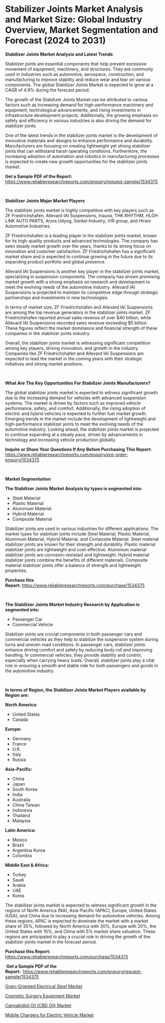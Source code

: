 <p><h1>Stabilizer Joints Market Analysis and Market Size: Global Industry Overview, Market Segmentation and Forecast (2024 to 2031)</h1></p><p><strong>Stabilizer Joints Market Analysis and Latest Trends</strong></p>
<p><p>Stabilizer joints are essential components that help prevent excessive movement of equipment, machinery, and structures. They are commonly used in industries such as automotive, aerospace, construction, and manufacturing to improve stability and reduce wear and tear on various components. The global Stabilizer Joints Market is expected to grow at a CAGR of 4.9% during the forecast period.</p><p>The growth of the Stabilizer Joints Market can be attributed to various factors such as increasing demand for high-performance machinery and equipment, technological advancements, and rising investments in infrastructure development projects. Additionally, the growing emphasis on safety and efficiency in various industries is also driving the demand for stabilizer joints.</p><p>One of the latest trends in the stabilizer joints market is the development of innovative materials and designs to enhance performance and durability. Manufacturers are focusing on creating lightweight yet strong stabilizer joints that can withstand harsh operating conditions. Furthermore, the increasing adoption of automation and robotics in manufacturing processes is expected to create new growth opportunities for the stabilizer joints market.</p></p>
<p><strong>Get a Sample PDF of the Report:&nbsp;</strong> <a href="https://www.reliableresearchreports.com/enquiry/request-sample/1534375">https://www.reliableresearchreports.com/enquiry/request-sample/1534375</a></p>
<p>&nbsp;</p>
<p><strong>Stabilizer Joints Major Market Players</strong></p>
<p><p>The stabilizer joints market is highly competitive with key players such as ZF Friedrichshafen, Allevard IAI Suspensions, Inauxa, THK RHYTHM, HLGH LINK AUTO PARTS, Arora Udyog, Sankei Industry, VIR group, and Hirani Automotive Industries. </p><p>ZF Friedrichshafen is a leading player in the stabilizer joints market, known for its high-quality products and advanced technologies. The company has seen steady market growth over the years, thanks to its strong focus on innovation and customer satisfaction. ZF Friedrichshafen has a significant market share and is expected to continue growing in the future due to its expanding product portfolio and global presence.</p><p>Allevard IAI Suspensions is another key player in the stabilizer joints market, specializing in suspension components. The company has shown promising market growth with a strong emphasis on research and development to meet the evolving needs of the automotive industry. Allevard IAI Suspensions is projected to maintain its competitive edge through strategic partnerships and investments in new technologies.</p><p>In terms of market size, ZF Friedrichshafen and Allevard IAI Suspensions are among the top revenue generators in the stabilizer joints market. ZF Friedrichshafen reported annual sales revenue of over $40 billion, while Allevard IAI Suspensions recorded sales revenue exceeding $5 billion. These figures reflect the market dominance and financial strength of these companies in the stabilizer joints industry.</p><p>Overall, the stabilizer joints market is witnessing significant competition among key players, driving innovation, and growth in the industry. Companies like ZF Friedrichshafen and Allevard IAI Suspensions are expected to lead the market in the coming years with their strategic initiatives and strong market positions.</p></p>
<p>&nbsp;</p>
<p><strong>What Are The Key Opportunities For Stabilizer Joints Manufacturers?</strong></p>
<p><p>The global stabilizer joints market is expected to witness significant growth due to the increasing demand for vehicles with advanced suspension systems. The market is driven by factors such as improved vehicle performance, safety, and comfort. Additionally, the rising adoption of electric and hybrid vehicles is expected to further fuel market growth. Emerging trends in the market include the development of lightweight and high-performance stabilizer joints to meet the evolving needs of the automotive industry. Looking ahead, the stabilizer joints market is projected to continue expanding at a steady pace, driven by advancements in technology and increasing vehicle production globally.</p></p>
<p><strong>Inquire or Share Your Questions If Any Before Purchasing This Report:</strong> <a href="https://www.reliableresearchreports.com/enquiry/pre-order-enquiry/1534375">https://www.reliableresearchreports.com/enquiry/pre-order-enquiry/1534375</a></p>
<p>&nbsp;</p>
<p><strong>Market Segmentation</strong></p>
<p><strong>The Stabilizer Joints Market Analysis by types is segmented into:</strong></p>
<p><ul><li>Steel Material</li><li>Plastic Material</li><li>Aluminium Material</li><li>Hybrid Material</li><li>Composite Material</li></ul></p>
<p><p>Stabilizer joints are used in various industries for different applications. The market types for stabilizer joints include Steel Material, Plastic Material, Aluminium Material, Hybrid Material, and Composite Material. Steel material stabilizer joints are known for their strength and durability. Plastic material stabilizer joints are lightweight and cost-effective. Aluminium material stabilizer joints are corrosion-resistant and lightweight. Hybrid material stabilizer joints combine the benefits of different materials. Composite material stabilizer joints offer a balance of strength and lightweight properties.</p></p>
<p><strong>Purchase this Report:&nbsp;</strong><a href="https://www.reliableresearchreports.com/purchase/1534375">https://www.reliableresearchreports.com/purchase/1534375</a></p>
<p>&nbsp;</p>
<p><strong>The Stabilizer Joints Market Industry Research by Application is segmented into:</strong></p>
<p><ul><li>Passenger Car</li><li>Commercial Vehicle</li></ul></p>
<p><p>Stabilizer joints are crucial components in both passenger cars and commercial vehicles as they help to stabilize the suspension system during turns and uneven road conditions. In passenger cars, stabilizer joints enhance driving comfort and safety by reducing body roll and improving handling. In commercial vehicles, they provide stability and control, especially when carrying heavy loads. Overall, stabilizer joints play a vital role in ensuring a smooth and stable ride for both passengers and goods in the automotive industry.</p></p>
<p>&nbsp;</p>
<p><strong>In terms of Region, the Stabilizer Joints Market Players available by Region are:</strong></p>
<p>
    <p> <strong> North America: </strong>
        <ul>
            <li>United States</li>
            <li>Canada</li>
        </ul>
        </p> 
    <p> <strong> Europe: </strong>
        <ul>
            <li>Germany</li>
            <li>France</li>
            <li>U.K.</li>
            <li>Italy</li>
            <li>Russia</li>
        </ul>
        </p> 
    <p> <strong> Asia-Pacific: </strong>
        <ul>
            <li>China</li>
            <li>Japan</li>
            <li>South Korea</li>
            <li>India</li>
            <li>Australia</li>
            <li>China Taiwan</li>
            <li>Indonesia</li>
            <li>Thailand</li>
            <li>Malaysia</li>
        </ul>
        </p> 
    <p> <strong> Latin America: </strong>
        <ul>
            <li>Mexico</li>
            <li>Brazil</li>
            <li>Argentina Korea</li>
            <li>Colombia</li>
        </ul>
        </p> 
    <p> <strong> Middle East & Africa: </strong>
        <ul>
            <li>Turkey</li>
            <li>Saudi</li>
            <li>Arabia</li>
            <li>UAE</li>
            <li>Korea</li>
        </ul>
    </p>
    </p>
<p><p>The stabilizer joints market is expected to witness significant growth in the regions of North America (NA), Asia-Pacific (APAC), Europe, United States (USA), and China due to increasing demand for automotive vehicles. Among these regions, APAC is expected to dominate the market with a market share of 35%, followed by North America with 30%, Europe with 20%, the United States with 10%, and China with 5% market share valuation. These regions are anticipated to play a crucial role in driving the growth of the stabilizer joints market in the forecast period.</p></p>
<p><strong>Purchase this Report: </strong><a href="https://www.reliableresearchreports.com/purchase/1534375">https://www.reliableresearchreports.com/purchase/1534375</a></p>
<p>&nbsp;<strong>Get a Sample PDF of the Report:&nbsp;&nbsp;</strong><a href="https://www.reliableresearchreports.com/enquiry/request-sample/1534375">https://www.reliableresearchreports.com/enquiry/request-sample/1534375</a></p>
<p><strong></strong></p>
<p><p><a href="https://view.publitas.com/reportprime-1/grain-oriented-electrical-steel-market-size-global-industry-overview-market-segmentation-and-forecast-2023-to-2030/">Grain-Oriented Electrical Steel Market</a></p><p><a href="https://iodized-pantydraco-05c.notion.site/Global-Cosmetic-Surgery-Equipment-Market-by-Types-Applications-and-Major-Players-with-Regional-Gr-bef38c9157c54f33a5e42690b4e3365a">Cosmetic Surgery Equipment Market</a></p><p><a href="https://view.publitas.com/reportprime-1/cannabidiol-oil-cbd-oil-market-analysis-and-market-size-global-industry-overview-market-segmentation-and-forecast-2023-to-2030/">Cannabidiol Oil (CBD Oil) Market</a></p><p><a href="https://view.publitas.com/reportprime-1/mobile-chargers-for-electric-vehicle-market-dynamics-2023-2030-also-about-its-market-trends-projections-and-opportunities/">Mobile Chargers for Electric Vehicle Market</a></p></p>